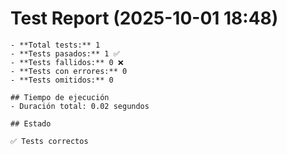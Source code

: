 # Test Report (2025-10-01 18:48)
    
    - **Total tests:** 1
    - **Tests pasados:** 1 ✅
    - **Tests fallidos:** 0 ❌
    - **Tests con errores:** 0
    - **Tests omitidos:** 0 
    
    ## Tiempo de ejecución
    - Duración total: 0.02 segundos
    
    ## Estado
    
    ✅ Tests correctos
    